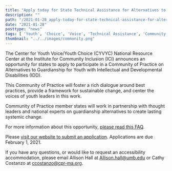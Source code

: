 ```yaml
---
title: "Apply today for State Technical Assistance for Alternatives to Guardianship for Youth with Intellectual and Developmental Disabilities"
description: ""
path: "/2021-01-28_apply-today-for-state-technical-assistance-for-alternatives-to-guardianship-for-youth-with-intellectual-and-developmental-disabilities"
date: "2021-01-28"
posttype: "news"
tags: [ 'Youth', 'Choice', 'Voice', 'Technical Assistance', 'Community Inclusion']
thumbnail: "../../images/community.png"
---
```


The Center for Youth Voice/Youth Choice (CYVYC) National Resource Center at the Institute for Community Inclusion (ICI) announces an opportunity for states to apply to participate in a Community of Practice on Alternatives to Guardianship for Youth with Intellectual and Developmental Disabilities (IDD).

This Community of Practice will foster a rich dialogue around best practices, provide a framework for sustainable change, and center the voices of youth leaders in this work.

Community of Practice member states will work in partnership with thought leaders and national experts on guardianship alternatives to create lasting systemic change.

For more information about this opportunity, [please read this FAQ](https://umassboston.co1.qualtrics.com/WRQualtricsControlPanel/File.php?F=F_eKYMmAtT5sZfF2Z).

Please [visit our website to submit an application](https://umassboston.co1.qualtrics.com/jfe/form/SV_9A1neVdcoQ7oKBn). Applications are due February 1, 2021.

If you have any questions, or would like to request an accessibility accommodation, please email Allison Hall at [Allison.hall@umb.edu](mailto:Allison.hall@umb.edu) or Cathy Costanzo at [ccostanzo@cpr-ma.org](mailto:ccostanzo@cpr-ma.org).